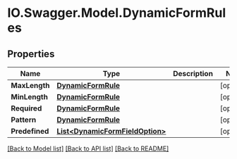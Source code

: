 # IO.Swagger.Model.DynamicFormRules
## Properties

Name | Type | Description | Notes
------------ | ------------- | ------------- | -------------
**MaxLength** | [**DynamicFormRule**](DynamicFormRule.md) |  | [optional] 
**MinLength** | [**DynamicFormRule**](DynamicFormRule.md) |  | [optional] 
**Required** | [**DynamicFormRule**](DynamicFormRule.md) |  | [optional] 
**Pattern** | [**DynamicFormRule**](DynamicFormRule.md) |  | [optional] 
**Predefined** | [**List&lt;DynamicFormFieldOption&gt;**](DynamicFormFieldOption.md) |  | [optional] 

[[Back to Model list]](../README.md#documentation-for-models) [[Back to API list]](../README.md#documentation-for-api-endpoints) [[Back to README]](../README.md)

